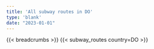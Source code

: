 ```yaml
---
title: 'All subway routes in DO'
type: 'blank'
date: "2023-01-01"
---
```


{{< breadcrumbs >}}
{{< subway_routes country=DO >}}
